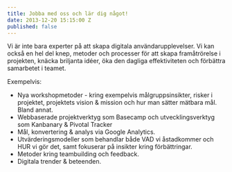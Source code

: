 ```yaml
---
title: Jobba med oss och lär dig något!
date: 2013-12-20 15:15:00 Z
published: false
---
```


Vi är inte bara experter på att skapa digitala användarupplevelser. Vi kan också en hel del knep, metoder och processer för att skapa framåtrörelse i projekten, knäcka briljanta idéer, öka den dagliga effektiviteten och förbättra samarbetet i teamet. 

Exempelvis: 

- Nya workshopmetoder - kring exempelvis målgruppsinsikter, risker i projektet, projektets vision & mission och hur man sätter mätbara mål. Bland annat. 
- Webbaserade projektverktyg som Basecamp och utvecklingsverktyg som Kanbanary & Pivotal Tracker
- Mål, konvertering & analys via Google Analytics. 
- Utvärderingsmodeller som behandlar både VAD vi åstadkommer och HUR vi gör det, samt fokuserar på insikter kring förbättringar. 
- Metoder kring teambuilding och feedback. 
- Digitala trender & beteenden.
